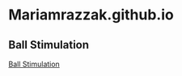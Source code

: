 # Mariamrazzak.github.io
## Ball Stimulation
<a href="https://mariamrazzak.github.io/Ball-Stimulation"> Ball Stimulation </a>

